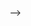 <!-- ---
name: Fatigue Analysis of a Bench Press Bracket 
tools: [CAD, FEA, Failure Analysis]
image: "/assets/images/FailureAnalysisOfABenchPressBracket/cad.png"
description: Preventing disaster while lifting faster.
---
#### <b>Failure of a Bench Press Bracket<b>
<p style="font-size:15px; padding: 0 0 1em 0;">May 10, 2020</p>

<!-- Google ModelViewer Script -->
<script type="module" src="https://unpkg.com/@google/model-viewer/dist/model-viewer.min.js"></script>
<script src=" https://unpkg.com/focus-visible@5.1.0/dist/focus-visible.js" defer></script>
<script nomodule src="https://unpkg.com/@google/model-viewer/dist/model-viewer-legacy.js"></script>



<model-viewer style = "margin:0 auto; width:100%; height:400px" src = "\assets\3d\benchpress\squatrackassembly.glb" alt="A 3D model of the squat rack" auto-rotate camera-controls></model-viewer>  -->